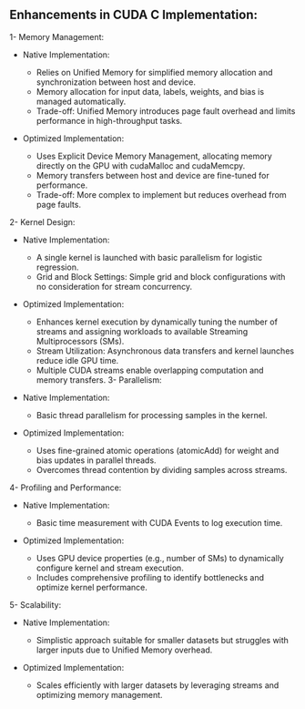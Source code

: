 
## Enhancements in CUDA C Implementation:

1- Memory Management:

- Native Implementation:
   - Relies on Unified Memory for simplified memory allocation and synchronization between host and device.
   - Memory allocation for input data, labels, weights, and bias is managed automatically.
   - Trade-off: Unified Memory introduces page fault overhead and limits performance in high-throughput tasks.

- Optimized Implementation:
    - Uses Explicit Device Memory Management, allocating memory directly on the GPU with cudaMalloc and cudaMemcpy.
    - Memory transfers between host and device are fine-tuned for performance.
    - Trade-off: More complex to implement but reduces overhead from page faults.

2- Kernel Design:

- Native Implementation:
  - A single kernel is launched with basic parallelism for logistic regression.
  - Grid and Block Settings: Simple grid and block configurations with no consideration for stream concurrency.

- Optimized Implementation:

  - Enhances kernel execution by dynamically tuning the number of streams and assigning workloads to available Streaming Multiprocessors (SMs).
  -  Stream Utilization: Asynchronous data transfers and kernel launches reduce idle GPU time.
  -  Multiple CUDA streams enable overlapping computation and memory transfers.
3- Parallelism:

- Native Implementation:
    - Basic thread parallelism for processing samples in the kernel.

- Optimized Implementation:
  - Uses fine-grained atomic operations (atomicAdd) for weight and bias updates in parallel threads.
  - Overcomes thread contention by dividing samples across streams.

4- Profiling and Performance:

- Native Implementation:

  - Basic time measurement with CUDA Events to log execution time.

- Optimized Implementation:

   - Uses GPU device properties (e.g., number of SMs) to dynamically configure kernel and stream execution.
   - Includes comprehensive profiling to identify bottlenecks and optimize kernel performance.

5- Scalability:

- Native Implementation:
    - Simplistic approach suitable for smaller datasets but struggles with larger inputs due to Unified Memory overhead.

- Optimized Implementation:
    - Scales efficiently with larger datasets by leveraging streams and optimizing memory management.

